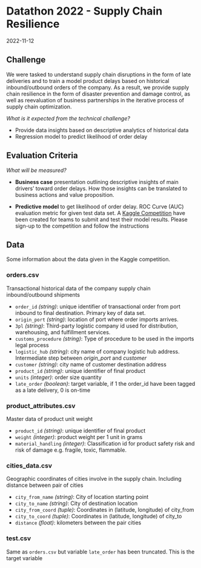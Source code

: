 # Datathon 2022 - Supply Chain Resilience
2022-11-12

## Challenge
We were tasked to understand supply chain disruptions in the form of late deliveries and to train
a model product delays based on historical inbound/outbound orders of the company.
As a result, we provide supply chain resilience in the form of disaster prevention and damage control,
as well as reevaluation of business partnerships in the iterative process of supply chain optimization.


*What is it expected from the technical challenge?*
- Provide data insights based on descriptive analytics of historical data
- Regression model to predict likelihood of order delay


## Evaluation Criteria
*What will be measured?*

- **Business case** presentation outlining descriptive insights of main drivers’ toward order delays.
How those insights can be translated to business actions and value proposition.


- **Predictive model** to get likelihood of order delay.
ROC Curve (AUC) evaluation metric for given test data set.
A [Kaggle Competition](https://www.kaggle.com/t/187d01ee269e404ca7267e8caddf0eae) have been created for teams to submit and test their model results.
Please sign-up to the competition and follow the instructions


## Data
Some information about the data given in the Kaggle competition.

### orders.csv
Transactional historical data of the company supply chain inbound/outbound shipments
- `order_id` *(string)*: unique identifier of transactional order from port inbound to final destination. Primary key of data set.
- `origin_port` *(string)*: location of port where order imports arrives.
- `3pl` *(string)*: Third-party logistic company id used for distribution, warehousing, and fulfillment services.
- `customs_procedure` *(string)*: Type of procedure to be used in the imports legal process
- `logistic_hub` *(string)*: city name of company logistic hub address. Intermediate step between *origin_port* and *customer*
- `customer` *(string)*: city name of customer destination address
- `product_id` *(string)*: unique identifier of final product
- `units` *(integer)*: order size quantity
- `late_order` *(boolean)*: target variable, if 1 the order_id have been tagged as a late delivery, 0 is on-time


### product_attributes.csv
Master data of product unit weight
- `product_id` *(string)*: unique identifier of final product
- `weight` *(integer)*: product weight per 1 unit in grams
- `material_handling` *(integer)*: Classification id for product safety risk and risk of damage e.g. fragile, toxic, flammable.


### cities_data.csv
Geographic coordinates of cities involve in the supply chain.
Including distance between pair of cities
- `city_from_name` *(string)*: City of location starting point
- `city_to_name` *(string)*: City of destination location
- `city_from_coord` *(tuple)*: Coordinates in (latitude, longitude) of city_from
- `city_to_coord` *(tuple)*: Coordinates in (latitude, longitude) of city_to
- `distance` *(float)*: kilometers between the pair cities


### test.csv
Same as `orders.csv` but variable `late_order` has been truncated.
This is the target variable
